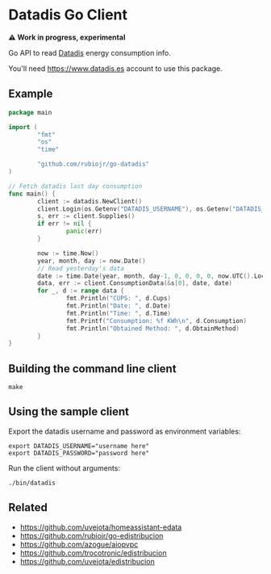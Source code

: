 # Datadis Go Client

**⚠️ Work in progress, experimental**

Go API to read [Datadis](https://datadis.es) energy consumption info.

You'll need https://www.datadis.es account to use this package.

## Example

```Go
package main

import (
        "fmt"
        "os"
        "time"

        "github.com/rubiojr/go-datadis"
)

// Fetch datadis last day consumption
func main() {
        client := datadis.NewClient()
        client.Login(os.Getenv("DATADIS_USERNAME"), os.Getenv("DATADIS_PASSWORD"))
        s, err := client.Supplies()
        if err != nil {
                panic(err)
        }

        now := time.Now()
        year, month, day := now.Date()
        // Read yesterday's data
        date := time.Date(year, month, day-1, 0, 0, 0, 0, now.UTC().Location())
        data, err := client.ConsumptionData(&s[0], date, date)
        for _, d := range data {
                fmt.Println("CUPS: ", d.Cups)
                fmt.Println("Date: ", d.Date)
                fmt.Println("Time: ", d.Time)
                fmt.Printf("Consumption: %f KWh\n", d.Consumption)
                fmt.Println("Obtained Method: ", d.ObtainMethod)
        }
}
```

## Building the command line client

```
make
```

## Using the sample client

Export the datadis username and password as environment variables:

```
export DATADIS_USERNAME="username here"
export DATADIS_PASSWORD="password here"
```

Run the client without arguments:

```
./bin/datadis
```

## Related

* https://github.com/uvejota/homeassistant-edata
* https://github.com/rubiojr/go-edistribucion
* https://github.com/azogue/aiopvpc
* https://github.com/trocotronic/edistribucion
* https://github.com/uvejota/edistribucion
